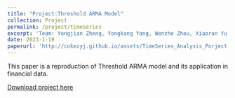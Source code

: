 ```yaml
---
title: "Project:Threshold ARMA Model"
collection: Project
permalink: /project/timeseries
excerpt: 'Team: Yongjian Zheng, Yongkang Yang, Wenzhe Zhou, Xiaoran Yu'
date: 2023-1-19
paperurl: 'http://cokezyj.github.io/assets/TimeSeries_Analysis_Porject.pdf'
---
```


This paper is a reproduction of Threshold ARMA model and its application in financial data. 

[Download project here](http://cokezyj.github.io/assets/TimeSeries_Analysis_Porject.pdf)

